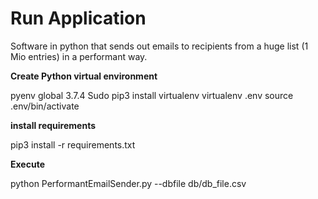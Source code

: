 # Run Application

Software in python that sends out emails to recipients from a huge list (1 Mio entries) in a performant way.

**Create Python virtual environment**

pyenv global 3.7.4
Sudo pip3 install virtualenv
virtualenv .env
source .env/bin/activate

**install requirements**  

pip3 install -r requirements.txt

**Execute**

python  PerformantEmailSender.py --dbfile db/db_file.csv 